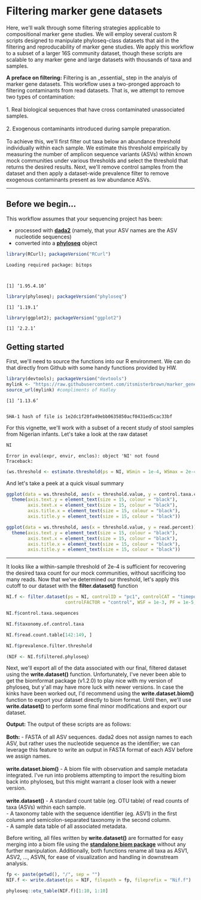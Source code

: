 
# Filtering marker gene datasets

Here, we'll walk through some filtering strategies applicable to compositional marker gene studies. We will employ several custom R scripts designed to manipulate phyloseq-class datasets that aid in the filtering and reproducability of marker gene studies. We apply this workflow to a subset of a larger 16S community dataset, though these scripts are scalable to any marker gene and large datasets with thousands of taxa and samples. 

<div class="alert alert-block alert-info">
<b>A preface on filtering:</b> Filtering is an _essential_ step in the analyis of marker gene datasets. This workflow uses a two-pronged approach to filtering contaminants from read datasets. That is, we attempt to remove two types of contamination: <br>
<br>
1. Real biological sequences that have cross contaminated unassociated samples. <br>
<br>
2. Exogenous contaminants introduced during sample preparation. <br>
<br>
To achieve this, we'll first filter out taxa below an abundance threshold individually within each sample. We estimate this threshold empirically by measuring the number of amplicon sequence variants (ASVs) within known mock communities under various thresholds and select the threshold that returns the desired results. Next, we'll remove control samples from the dataset and then apply a dataset-wide prevalence filter to remove exogenous contaminants present as low abundance ASVs. 
</div>

***

## Before we begin...
This workflow assumes that your sequencing project has been:
-  processed with __[dada2](https://benjjneb.github.io/dada2/index.html)__ (namely, that your ASV names are the ASV nucleotide sequences)
-  converted into a __[phyloseq](https://joey711.github.io/phyloseq/)__ object


```R
library(RCurl); packageVersion("RCurl")
```

    Loading required package: bitops



    [1] ‘1.95.4.10’



```R
library(phyloseq); packageVersion("phyloseq")
```


    [1] ‘1.19.1’



```R
library(ggplot2); packageVersion("ggplot2")
```


    [1] ‘2.2.1’


## Getting started
First, we'll need to source the functions into our R environment. We can do that directly from Github with some handy functions provided by HW. 


```R
library(devtools); packageVersion("devtools")
mylink <- "https://raw.githubusercontent.com/itsmisterbrown/marker_gene_processing_scrips/master/marker_gene_processing_functions_070918.R"
source_url(mylink) #compliments of Hadley
```


    [1] ‘1.13.6’


    SHA-1 hash of file is 1e2dc1f20fa49ebb0635850acf0431ed5cac33bf


For this vignette, we'll work with a subset of a recent study of stool samples from Nigerian infants. Let's take a look at the raw dataset


```R
NI
```


    Error in eval(expr, envir, enclos): object 'NI' not found
    Traceback:




```R
(ws.threshold <- estimate.threshold(ps = NI, WSmin = 1e-4, WSmax = 2e-4, WSstep = 1e-5, controlID = "pc1"))
```

And let's take a peek at a quick visual summary


```R
ggplot(data = ws.threshold, aes(x = threshold.value, y = control.taxa.count)) + geom_line(size=2, color="steelblue2") + 
  theme(axis.text.y = element_text(size = 15, colour = "black"),
        axis.text.x = element_text(size = 15, colour = "black"),
        axis.title.x = element_text(size = 15, colour = "black"),
        axis.title.y = element_text(size = 15, colour = "black"))

```


```R
ggplot(data = ws.threshold, aes(x = threshold.value, y = read.percent)) + geom_line(size=2, color="orangered1") + 
  theme(axis.text.y = element_text(size = 15, colour = "black"),
        axis.text.x = element_text(size = 15, colour = "black"),
        axis.title.x = element_text(size = 15, colour = "black"),
        axis.title.y = element_text(size = 15, colour = "black"))

```

***
It looks like a within-sample threshold of 2e-4 is sufficient for recovering the desired taxa count for our mock communities, without sacrificing too many reads. Now that we've determined our threshold, let's apply this cutoff to our dataset with the __filter.dataset()__ function


```R
NI.f <- filter.dataset(ps = NI, controlID = "pc1", controlCAT = "timepoint", 
                      controlFACTOR = "control", WSF = 1e-3, PF = 1e-5, return.all = TRUE)
```


```R
NI.f$control.taxa.sequences
```


```R
NI.f$taxonomy.of.control.taxa
```


```R
NI.f$read.count.table[142:149, ]
```


```R
NI.f$prevalence.filter.threshold
```


```R
(NIF <- NI.f$filtered.phyloseq)
```

Next, we'll export all of the data associated with our final, filtered dataset using the __write.dataset()__ function. Unfortunately, I've never been able to get the biomformat package (v1.2.0) to play nice with my version of phyloseq, but y'all may have more luck with newer versions. In case the kinks have been worked out, I'd recommend using the __write.dataset.biom()__ function to export your dataset directly to biom format. Until then, we'll use __write.dataset()__ to perform some final minor modifications and export our dataset.

<div class="alert alert-block alert-info">
<b>Output:</b> The output of these scripts are as follows: <br>
<br>
<b>Both:</b>
-  FASTA of all ASV sequences. dada2 does not assign names to each ASV, but rather uses the nucleotide sequence as the identifier; we can leverage this feature to write an output in FASTA format of each ASV before we assign names.  <br>
<br>
<b>write.dataset.biom()</b>
-   A biom file with observation and sample metadata integrated. I've run into problems attempting to import the resulting biom back into phyloseq, but this might warrant a closer look with a newer version. <br>
<br>
<b>write.dataset()</b>
-  A standard count table (eg. OTU table) of read counts of taxa (ASVs) within each sample. <br>
-  A taxonomy table with the sequence identifier (eg. ASV1) in the first column and semicolon-separated taxonomy in the second column.<br>
-  A sample data table of all associated metadata. 
<br>

</div>

Before writing, all files written by __write.dataset()__ are formatted for easy merging into a biom file using the __[standalone biom package](http://biom-format.org/documentation/biom_conversion.html)__ without any further manipulation. Additionally, both functions rename all taxa as ASV1, ASV2, ..., ASVN, for ease of visualization and handling in downstream analysis. 


```R
fp <- paste(getwd(), "/", sep = "")
NIF.f <- write.dataset(ps = NIF, filepath = fp, fileprefix = "Nif.f")
```


```R
phyloseq::otu_table(NIF.f)[1:10, 1:10]
```
